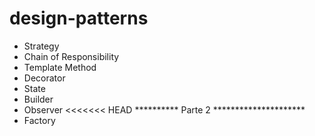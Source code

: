 # design-patterns

- Strategy
- Chain of Responsibility
- Template Method
- Decorator
- State
- Builder
- Observer
<<<<<<< HEAD
**********    Parte 2 *********************
- Factory

